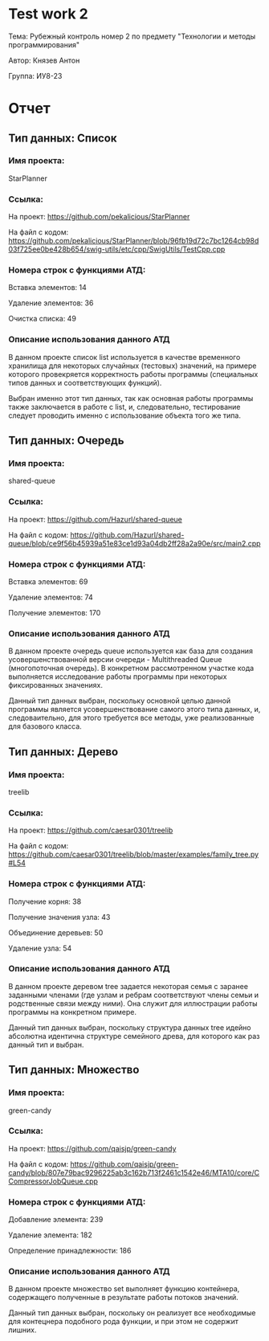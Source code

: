 # Test work 2
Тема:   Рубежный контроль номер 2 по предмету "Технологии и методы программирования"

Автор:  Князев Антон 

Группа: ИУ8-23

# Отчет

## Тип данных: Список
### Имя проекта: 
StarPlanner 
### Ссылка: 
На проект: https://github.com/pekalicious/StarPlanner

На файл с кодом: https://github.com/pekalicious/StarPlanner/blob/96fb19d72c7bc1264cb98d03f725ee0be428b654/swig-utils/etc/cpp/SwigUtils/TestCpp.cpp

### Номера строк с функциями АТД:
Вставка элементов:  14

Удаление элементов: 36 

Очистка списка:     49

### Описание использования данного АТД
  В данном проекте список list используется в качестве временного хранилища для некоторых случайных (тестовых) значений, на примере которого провекряется корректность работы программы (специальных типов данных и соответствующих функций). 
  
  Выбран именно этот тип данных, так как основная работы программы также заключается в работе с list, и, следовательно, тестирование следует проводить именно с использование объекта того же типа.



## Тип данных: Очередь
### Имя проекта: 
shared-queue
### Ссылка: 
На проект: https://github.com/Hazurl/shared-queue

На файл с кодом: https://github.com/Hazurl/shared-queue/blob/ce9f56b45939a51e83ce1d93a04db2ff28a2a90e/src/main2.cpp

### Номера строк с функциями АТД:
Вставка элементов:   69

Удаление элементов:  74

Получение элементов: 170

### Описание использования данного АТД
  В данном проекте очередь queue используется как база для создания усовершенствованной версии очереди - Multithreaded Queue (многопоточная очередь). В конкретном рассмотренном участке кода выполняется исследование работы программы при некоторых фиксированных значениях. 
  
  Данный тип данных выбран, поскольку основной целью данной программы является усовершенствование самого этого типа данных, и, следоваительно, для этого требуется все методы, уже реализованные для базового класса.  
  
  
  
  ## Тип данных: Дерево
### Имя проекта: 
treelib
### Ссылка: 
На проект: https://github.com/caesar0301/treelib

На файл с кодом: https://github.com/caesar0301/treelib/blob/master/examples/family_tree.py#L54

### Номера строк с функциями АТД:
Получение корня:         38

Получение значения узла: 43

Объединение деревьев:    50

Удаление узла:           54

### Описание использования данного АТД
  В данном проекте деревом tree задается некоторая семья с заранее заданными членами (где узлам и ребрам соответствуют члены семьи и родственные связи между ними). Она служит для иллюстрации работы программы на конкретном примере.
  
  Данный тип данных выбран, поскольку структура данных tree идейно абсолютна идентична структуре семейного древа, для которого как раз данный тип и выбран. 
  
  
  
  ## Тип данных: Множество
### Имя проекта: 
green-candy
### Ссылка: 
На проект: https://github.com/qaisjp/green-candy

На файл с кодом: https://github.com/qaisjp/green-candy/blob/807e79bac9296225ab3c162b713f2461c1542e46/MTA10/core/CCompressorJobQueue.cpp

### Номера строк с функциями АТД:
Добавление элемента:        239

Удаление элемента:          182

Определение принадлежности: 186

### Описание использования данного АТД
  В данном проекте множество set выполняет функцию контейнера, содержащего полученные в результате работы потоков значений.
  
  Данный тип данных выбран, поскольку он реализует все необходимые для контецнера подобного рода функции, и при этом не содержит лишних.


